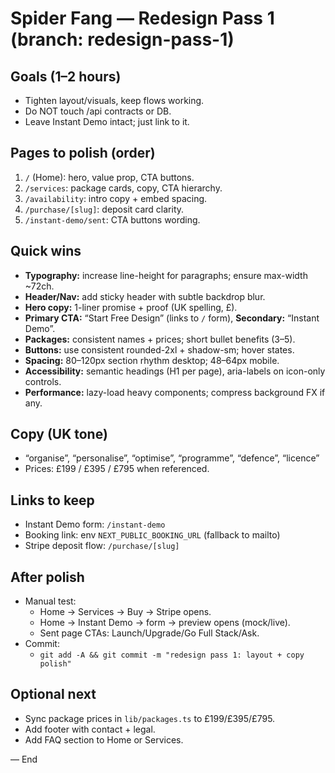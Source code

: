 # Spider Fang — Redesign Pass 1 (branch: redesign-pass-1)

## Goals (1–2 hours)
- Tighten layout/visuals, keep flows working.
- Do NOT touch /api contracts or DB.
- Leave Instant Demo intact; just link to it.

## Pages to polish (order)
1) `/` (Home): hero, value prop, CTA buttons.
2) `/services`: package cards, copy, CTA hierarchy.
3) `/availability`: intro copy + embed spacing.
4) `/purchase/[slug]`: deposit card clarity.
5) `/instant-demo/sent`: CTA buttons wording.

## Quick wins
- **Typography:** increase line-height for paragraphs; ensure max-width ~72ch.
- **Header/Nav:** add sticky header with subtle backdrop blur.
- **Hero copy:** 1-liner promise + proof (UK spelling, £).
- **Primary CTA:** “Start Free Design” (links to `/` form), **Secondary:** “Instant Demo”.
- **Packages:** consistent names + prices; short bullet benefits (3–5).
- **Buttons:** use consistent rounded-2xl + shadow-sm; hover states.
- **Spacing:** 80–120px section rhythm desktop; 48–64px mobile.
- **Accessibility:** semantic headings (H1 per page), aria-labels on icon-only controls.
- **Performance:** lazy-load heavy components; compress background FX if any.

## Copy (UK tone)
- “organise”, “personalise”, “optimise”, “programme”, “defence”, “licence”
- Prices: £199 / £395 / £795 when referenced.

## Links to keep
- Instant Demo form: `/instant-demo`
- Booking link: env `NEXT_PUBLIC_BOOKING_URL` (fallback to mailto)
- Stripe deposit flow: `/purchase/[slug]`

## After polish
- Manual test:
  - Home → Services → Buy → Stripe opens.
  - Home → Instant Demo → form → preview opens (mock/live).
  - Sent page CTAs: Launch/Upgrade/Go Full Stack/Ask.
- Commit:
  - `git add -A && git commit -m "redesign pass 1: layout + copy polish"`

## Optional next
- Sync package prices in `lib/packages.ts` to £199/£395/£795.
- Add footer with contact + legal.
- Add FAQ section to Home or Services.

— End
